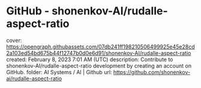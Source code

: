 # GitHub - shonenkov-AI/rudalle-aspect-ratio

cover: https://opengraph.githubassets.com/07db241ff198210506499925e45e28cd2a103ed54bd675b44f12747b0d0e6d91/shonenkov-AI/rudalle-aspect-ratio
created: February 8, 2023 7:01 AM (UTC)
description: Contribute to shonenkov-AI/rudalle-aspect-ratio development by creating an account on GitHub.
folder: AI Systems / AI | Github
url: https://github.com/shonenkov-ai/rudalle-aspect-ratio